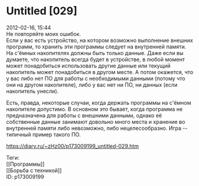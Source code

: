 Untitled [029]
===============

   
 2012-02-16, 15:44   
  Не повторяйте моих ошибок.   
 Если у вас есть устройство, на котором возможно выполнение внешних программ, то хранить эти программы следует на внутренней памяти. На с'ёмных накопителях должны быть только данные. Даже если вы думаете, что накопитель всегда будет в устройстве, в любой момент может понадобиться использовать другие данные или текущий накопитель может понадобиться в другом месте. А потом окажется, что у вас либо нет ПО для работы с необходимыми данными (потому что они на другом накопителе), либо у вас нет ни ПО, ни данных (если накопитель унесли).   
   
 Есть, правда, некоторые случаи, когда держать программы на с'ёмном накопителе допустимо. В основном это бывает, когда программа не предназначена для работы с внешними данными, однако её собственные данные занимают довольно много места и хранение во внутренней памяти либо невозможно, либо нецелесообразно. Игра -- типичный пример такого ПО.   
    
 <https://diary.ru/~zHz00/p173009199_untitled-029.htm>   
   
 Теги:   
 [[Программы]]   
 [[Борьба с техникой]]   
 ID: p173009199